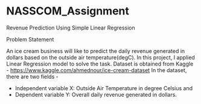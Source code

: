 # NASSCOM_Assignment
Revenue Prediction Using Simple Linear Regression


Problem Statement

An ice cream business will like to predict the daily revenue generated in dollars based on the outside air temperature(degC). In this project, I applied Linear Regression model to solve the task.
Dataset is obtained from Kaggle - https://www.kaggle.com/ahmednour/ice-cream-dataset
In the dataset, there are two fields -
- Independent variable X: Outside Air Temperature in degree Celsius and
- Dependent variable Y: Overall daily revenue generated in dollars.
